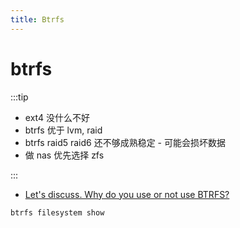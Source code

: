 ```yaml
---
title: Btrfs
---
```


# btrfs


:::tip

- ext4 没什么不好
- btrfs 优于 lvm, raid
- btrfs raid5 raid6 还不够成熟稳定 - 可能会损坏数据
- 做 nas 优先选择 zfs

:::

- [Let's discuss. Why do you use or not use BTRFS? ](https://www.reddit.com/r/linux/comments/61js64)

```bash
btrfs filesystem show
```
